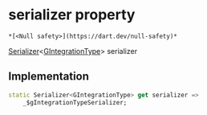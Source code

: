 


# serializer property




    *[<Null safety>](https://dart.dev/null-safety)*




[Serializer](https://pub.dev/documentation/built_value/8.1.2/serializer/Serializer-class.html)&lt;[GIntegrationType](../../third_party_yonomi_graphql_schema_schema.docs.schema.gql/GIntegrationType-class.md)> serializer
  







## Implementation

```dart
static Serializer<GIntegrationType> get serializer =>
    _$gIntegrationTypeSerializer;
```








